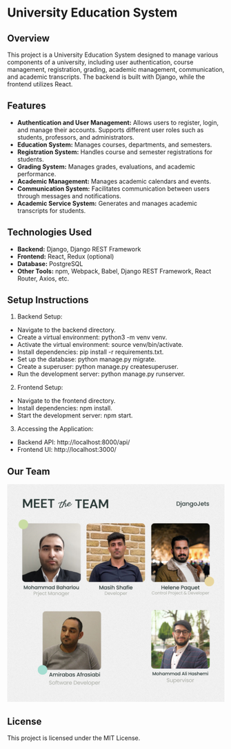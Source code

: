 # University Education System
## Overview
This project is a University Education System designed to manage various components of a university, including user authentication, course management, registration, grading, academic management, communication, and academic transcripts. The backend is built with Django, while the frontend utilizes React.

## Features
- **Authentication and User Management:** Allows users to register, login, and manage their accounts. Supports different user roles such as students, professors, and administrators.
- **Education System:** Manages courses, departments, and semesters.
- **Registration System:** Handles course and semester registrations for students.
- **Grading System:** Manages grades, evaluations, and academic performance.
- **Academic Management:** Manages academic calendars and events.
- **Communication System:** Facilitates communication between users through messages and notifications.
- **Academic Service System:** Generates and manages academic transcripts for students.

## Technologies Used
- **Backend:** Django, Django REST Framework
- **Frontend:** React, Redux (optional)
- **Database:** PostgreSQL 
- **Other Tools:** npm, Webpack, Babel, Django REST Framework, React Router, Axios, etc.

## Setup Instructions
1. Backend Setup:

- Navigate to the backend directory.
- Create a virtual environment: python3 -m venv venv.
- Activate the virtual environment: source venv/bin/activate.
- Install dependencies: pip install -r requirements.txt.
- Set up the database: python manage.py migrate.
- Create a superuser: python manage.py createsuperuser.
- Run the development server: python manage.py runserver.
2. Frontend Setup:

- Navigate to the frontend directory.
- Install dependencies: npm install.
- Start the development server: npm start.
3. Accessing the Application:

- Backend API: http://localhost:8000/api/
- Frontend UI: http://localhost:3000/

## Our Team
![Alt text](team.png)


## License
This project is licensed under the MIT License.

